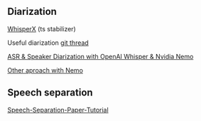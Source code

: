 

## Diarization
[WhisperX](https://github.com/m-bain/whisperX) (ts stabilizer)

Useful diarization [git thread](https://github.com/openai/whisper/discussions/264)

[ASR & Speaker Diarization with OpenAI Whisper & Nvidia Nemo](https://ufarooqi.com/speaker-diarization-for-whisper-transcripts/)

[Other aproach with Nemo](https://github.com/MahmoudAshraf97/whisper-diarization)

## Speech separation
[Speech-Separation-Paper-Tutorial](https://github.com/JusperLee/Speech-Separation-Paper-Tutorial)